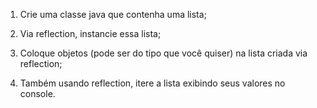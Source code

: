 1. Crie uma classe java que contenha uma lista;

2. Via reflection, instancie essa lista;

3. Coloque objetos (pode ser do tipo que você quiser) na lista criada via reflection;

4. Também usando reflection, itere a lista exibindo seus valores no console.